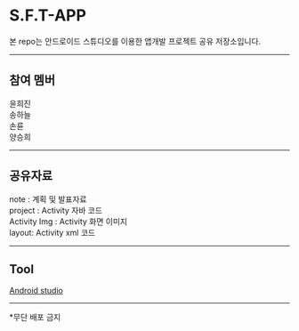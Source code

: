# S.F.T-APP
<p> 본 repo는 안드로이드 스튜디오를 이용한 앱개발 프로젝트 공유 저장소입니다.</p>
<hr>
<body>
<h2>참여 멤버</h2>
윤희진 <a href=""></a><br>
송하늘 <a href=" "> </a> <br>
손륜 <a href=" "> </a> <br>
양승희 <a href=" "></a> 
<hr>
<h2>공유자료</h2>
  <div> note : 계획 및 발표자료 </div>
  <div> project :  Activity 자바 코드 </div>
  <div> Activity Img :  Activity 화면 이미지 </div>  
  <div> layout:  Activity xml 코드 </div>  
<hr>
<h2>Tool</h2>
  <a href ="https://developer.android.com/studio?hl=ko">Android studio</a>
<hr>
*무단 배포 금지
</body>

